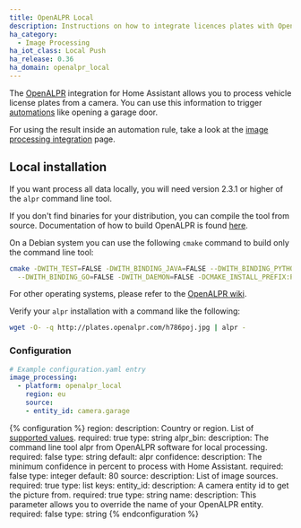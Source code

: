 ```yaml
---
title: OpenALPR Local
description: Instructions on how to integrate licences plates with OpenALPR local into Home Assistant.
ha_category:
  - Image Processing
ha_iot_class: Local Push
ha_release: 0.36
ha_domain: openalpr_local
---
```


The [OpenALPR](https://www.openalpr.com/) integration for Home Assistant allows you
to process vehicle license plates from a camera. You can use this information to 
trigger [automations](/integrations/automation/) like opening a garage door.

For using the result inside an automation rule, take a look at the
[image processing integration](/integrations/image_processing) page.

## Local installation

If you want process all data locally, you will need version 2.3.1 or higher of the
`alpr` command line tool.

If you don't find binaries for your distribution, you can compile the tool from source.
Documentation of how to build OpenALPR is found
[here](https://github.com/openalpr/openalpr/wiki).

On a Debian system you can use the following `cmake` command to build only the command
line tool:

```bash
cmake -DWITH_TEST=FALSE -DWITH_BINDING_JAVA=FALSE --DWITH_BINDING_PYTHON=FALSE \
  --DWITH_BINDING_GO=FALSE -DWITH_DAEMON=FALSE -DCMAKE_INSTALL_PREFIX:PATH=/usr ..
```

For other operating systems, please refer to the
[OpenALPR wiki](https://github.com/openalpr/openalpr/wiki).

Verify your `alpr` installation with a command like the following:

```bash
wget -O- -q http://plates.openalpr.com/h786poj.jpg | alpr -
```

### Configuration

```yaml
# Example configuration.yaml entry
image_processing:
  - platform: openalpr_local
    region: eu
    source:
    - entity_id: camera.garage
```

{% configuration %}
region:
  description: Country or region. List of [supported values](https://github.com/openalpr/openalpr/tree/master/runtime_data/config).
  required: true
  type: string
alpr_bin:
  description: The command line tool alpr from OpenALPR software for local processing.
  required: false
  type: string
  default: alpr
confidence:
  description: The minimum confidence in percent to process with Home Assistant.
  required: false
  type: integer
  default: 80
source:
  description: List of image sources.
  required: true
  type: list
  keys:
    entity_id:
      description: A camera entity id to get the picture from.
      required: true
      type: string
    name:
      description: This parameter allows you to override the name of your OpenALPR entity.
      required: false
      type: string
{% endconfiguration %}
